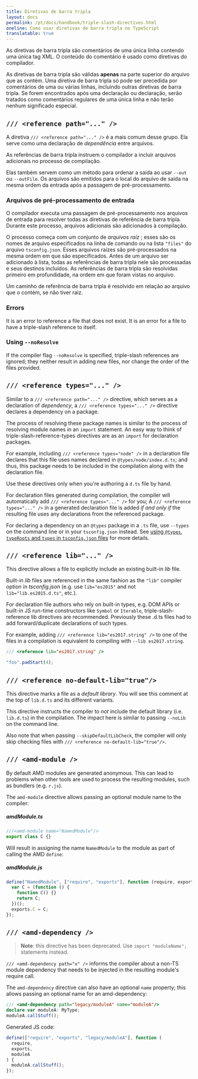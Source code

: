 ```yaml
---
title: Diretivas de barra tripla
layout: docs
permalink: /pt/docs/handbook/triple-slash-directives.html
oneline: Como usar diretivas de barra tripla no TypeScript
translatable: true
---
```


As diretivas de barra tripla são comentários de uma única linha contendo uma única tag XML. O conteúdo do comentário é usado como diretivas do compilador.

As diretivas de barra tripla são válidas **apenas** na parte superior do arquivo que as contém. Uma diretiva de barra tripla só pode ser precedida por comentários de uma ou várias linhas, incluindo outras diretivas de barra tripla. Se forem encontrados após uma declaração ou declaração, serão tratados como comentários regulares de uma única linha e não terão nenhum significado especial.

## `/// <reference path="..." />`

A diretiva `/// <reference path="..." />` é a mais comum desse grupo.
Ela serve como uma declaração de _dependência_ entre arquivos.

As referências de barra tripla instruem o compilador a incluir arquivos adicionais no processo de compilação.

Elas também servem como um método para ordenar a saída ao usar `--out` ou `--outFile`.
Os arquivos são emitidos para o local do arquivo de saída na mesma ordem da entrada após a passagem de pré-processamento.

### Arquivos de pré-processamento de entrada

O compilador executa uma passagem de pré-processamento nos arquivos de entrada para resolver todas as diretivas de referência de barra tripla. Durante este processo, arquivos adicionais são adicionados à compilação.

O processo começa com um conjunto de _arquivos raíz_ ;
esses são os nomes de arquivo especificados na linha de comando ou na lista `"files"` do arquivo `tsconfig.json`.
Esses arquivos raízes são pré-processados ​​na mesma ordem em que são especificados.
Antes de um arquivo ser adicionado à lista, todas as referências de barra tripla nele são processadas e seus destinos incluídos.
As referências de barra tripla são resolvidas primeiro em profundidade, na ordem em que foram vistas no arquivo.

Um caminho de referência de barra tripla é resolvido em relação ao arquivo que o contém, se não tiver raiz.

### Errors

It is an error to reference a file that does not exist.
It is an error for a file to have a triple-slash reference to itself.

### Using `--noResolve`

If the compiler flag `--noResolve` is specified, triple-slash references are ignored; they neither result in adding new files, nor change the order of the files provided.

## `/// <reference types="..." />`

Similar to a `/// <reference path="..." />` directive, which serves as a declaration of _dependency_, a `/// <reference types="..." />` directive declares a dependency on a package.

The process of resolving these package names is similar to the process of resolving module names in an `import` statement.
An easy way to think of triple-slash-reference-types directives are as an `import` for declaration packages.

For example, including `/// <reference types="node" />` in a declaration file declares that this file uses names declared in `@types/node/index.d.ts`;
and thus, this package needs to be included in the compilation along with the declaration file.

Use these directives only when you're authoring a `d.ts` file by hand.

For declaration files generated during compilation, the compiler will automatically add `/// <reference types="..." />` for you;
A `/// <reference types="..." />` in a generated declaration file is added _if and only if_ the resulting file uses any declarations from the referenced package.

For declaring a dependency on an `@types` package in a `.ts` file, use `--types` on the command line or in your `tsconfig.json` instead.
See [using `@types`, `typeRoots` and `types` in `tsconfig.json` files](/docs/handbook/tsconfig-json.html#types-typeroots-and-types) for more details.

## `/// <reference lib="..." />`

This directive allows a file to explicitly include an existing built-in _lib_ file.

Built-in _lib_ files are referenced in the same fashion as the `"lib"` compiler option in _tsconfig.json_ (e.g. use `lib="es2015"` and not `lib="lib.es2015.d.ts"`, etc.).

For declaration file authors who rely on built-in types, e.g. DOM APIs or built-in JS run-time constructors like `Symbol` or `Iterable`, triple-slash-reference lib directives are recommended. Previously these .d.ts files had to add forward/duplicate declarations of such types.

For example, adding `/// <reference lib="es2017.string" />` to one of the files in a compilation is equivalent to compiling with `--lib es2017.string`.

```ts
/// <reference lib="es2017.string" />

"foo".padStart(4);
```

## `/// <reference no-default-lib="true"/>`

This directive marks a file as a _default library_.
You will see this comment at the top of `lib.d.ts` and its different variants.

This directive instructs the compiler to _not_ include the default library (i.e. `lib.d.ts`) in the compilation.
The impact here is similar to passing `--noLib` on the command line.

Also note that when passing `--skipDefaultLibCheck`, the compiler will only skip checking files with `/// <reference no-default-lib="true"/>`.

## `/// <amd-module />`

By default AMD modules are generated anonymous.
This can lead to problems when other tools are used to process the resulting modules, such as bundlers (e.g. `r.js`).

The `amd-module` directive allows passing an optional module name to the compiler:

##### amdModule.ts

```ts
///<amd-module name="NamedModule"/>
export class C {}
```

Will result in assigning the name `NamedModule` to the module as part of calling the AMD `define`:

##### amdModule.js

```js
define("NamedModule", ["require", "exports"], function (require, exports) {
  var C = (function () {
    function C() {}
    return C;
  })();
  exports.C = C;
});
```

## `/// <amd-dependency />`

> **Note**: this directive has been deprecated. Use `import "moduleName";` statements instead.

`/// <amd-dependency path="x" />` informs the compiler about a non-TS module dependency that needs to be injected in the resulting module's require call.

The `amd-dependency` directive can also have an optional `name` property; this allows passing an optional name for an amd-dependency:

```ts
/// <amd-dependency path="legacy/moduleA" name="moduleA"/>
declare var moduleA: MyType;
moduleA.callStuff();
```

Generated JS code:

```js
define(["require", "exports", "legacy/moduleA"], function (
  require,
  exports,
  moduleA
) {
  moduleA.callStuff();
});
```
